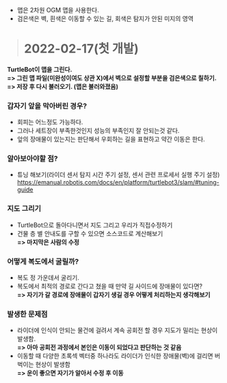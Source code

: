 * 맵은 2차원 OGM 맵을 사용한다.
* 검은색은 벽, 흰색은 이동할 수 있는 길, 회색은 탐지가 안된 미지의 영역

># 2022-02-17(첫 개발)
#### TurtleBot이 맵을 그린다. </br> => 그린 맵 파일(미완성이여도 상관 X)에서 벽으로 설정할 부분을 검은색으로 칠하기. </br> => 저장 후 다시 불러오기. (맵은 불러와졌음)


### 갑자기 앞을 막아버린 경우?
* 회피는 어느정도 가능하다.
* 그러나 세트장이 부족한것인지 성능의 부족인지 잘 안되는것 같다.
* 앞의 장애물이 있는지는 판단해서 우회하는 길을 표현하고 약간 이동은 한다.

### 알아보아야할 점?
* 튜닝 해보기(라이더 센서 탐지 시간 주기 설정, 센서 관련 프로세서 실행 주기 설정)
</br> https://emanual.robotis.com/docs/en/platform/turtlebot3/slam/#tuning-guide

### 지도 그리기
* TurtleBot으로 돌아다니면서 지도 그리고 우리가 직접수정하기
* 건물 층 별 안내도를 구할 수 있으면 소스코드로 계산해보기 </br> **=> 마지막은 사람의 수정**

### 어떻게 복도에서 굴릴까?
* 복도 정 가운데서 굴리기.
* 복도에서 최적의 경로로 간다고 쳤을 때 만약 길 사이드에 장애물이 있다면? </br> **=> 자기가 갈 경로에 장애물이 갑자기 생길 경우 어떻게 처리하는지 생각해보기**

### 발생한 문제점
* 라이더에 인식이 안되는 물건에 걸려서 계속 공회전 할 경우 지도가 밀리는 현상이 발생함. </br> **=> 아마 공회전 과정에서 본인은 이동이 되었다고 판단하는 것 같음**
* 이동할 때 다양한 초록섹 벡터중 하나라도 라이더가 인식한 장애물(벽)에 걸리면 버벅이는 현상이 발생함 </br> **=> 운이 좋으면 자기가 알아서 수정 후 이동**
